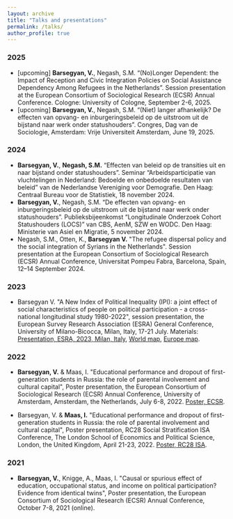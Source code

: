 ```yaml
---
layout: archive
title: "Talks and presentations"
permalink: /talks/
author_profile: true
---
```


### 2025

- [upcoming] **Barsegyan, V.**, Negash, S.M. “(No)Longer Dependent: the Impact of Reception and Civic Integration Policies on Social Assistance Dependency Among Refugees in the Netherlands”. Session presentation at the European Consortium of Sociological Research (ECSR) Annual Conference. Cologne: University of Cologne, September 2-6, 2025.  
- [upcoming] **Barsegyan, V.**, Negash, S.M. “(Niet) langer afhankelijk? De effecten van opvang- en inburgeringsbeleid op de uitstroom uit de bijstand naar werk onder statushouders”. Congres, Dag van de Sociologie, Amsterdam: Vrije Universiteit Amsterdam, June 19, 2025.  


### 2024
- **Barsegyan, V.**, **Negash, S.M.** “Effecten van beleid op de transities uit en naar bijstand onder statushouders”. Seminar “Arbeidsparticipatie van vluchtelingen in Nederland: Bedoelde en onbedoelde resultaten van beleid” van de Nederlandse Vereniging voor Demografie. Den Haag: Centraal Bureau voor de Statistiek, 18 november 2024.
- **Barsegyan, V.**, Negash, S.M. “De effecten van opvang- en inburgeringsbeleid op de uitstroom uit de bijstand naar werk onder statushouders”. Publieksbijeenkomst “Longitudinale Onderzoek Cohort Statushouders (LOCS)” van CBS, AenM, SZW en WODC. Den Haag: Ministerie van Asiel en Migratie, 5 november 2024.
- Negash, S.M., Otten, K., **Barsegyan V.** "The refugee dispersal policy and the social integration of Syrians in the Netherlands". Session presentation at the European Consortium of Sociological Research (ECSR) Annual Conference, Universitat Pompeu Fabra, Barcelona, Spain, 12–14 September 2024.


### 2023
- Barsegyan V. "A New Index of Political Inequality (IPI): a joint effect of social characteristics of people on political participation - a cross-national longitudinal study 1980-2022", session presentation, the European Survey Research Association (ESRA) General Conference, University of Milano-Bicocca, Milan, Italy, 17-21 July. Materials: [Presentation, ESRA, 2023, Milan, Italy](../publications/V_Barsegyan_Pres_IPI_ESRA_Milan_230719.pdf), [World map](../publications/ipi_world_red_0.13.html), [Europe map](../publications/ipi_EU_red_0.4.html).

### 2022
-	**Barsegyan, V.** & Maas, I. "Educational performance and dropout of first-generation students in Russia: the role of parental involvement and cultural capital", Poster presentation, the European Consortium of Sociological Research (ECSR) Annual Conference, University of Amsterdam, Amsterdam, the Netherlands, July 6-8, 2022. [Poster, ECSR](../publications/Barsegyan_Maas_FGS_Russia_Poster_ECSR_220704.pdf).

-	Barsegyan, V. & **Maas, I.** "Educational performance and dropout of first-generation students in Russia: the role of parental involvement and cultural capital", Poster presentation, RC28 Social Stratification ISA Conference, The London School of Economics and Political Science, London, the United Kingdom, April 21-23, 2022. [Poster, RC28 ISA](../publications/Barsegyan_Maas_FGS_Russia_Poster_3.pdf).

### 2021
-	**Barsegyan, V.**, Knigge, A., Maas, I. "Causal or spurious effect of education, occupational status, and income on political participation? Evidence from identical twins", Poster presentation, the European Consortium of Sociological Research (ECSR) Annual Conference, October 7-8, 2021 (online).
